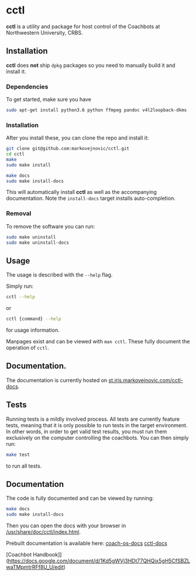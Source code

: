 # cctl

**cctl** is a utility and package for host control of the Coachbots at
Northwestern University, CRBS.

## Installation

**cctl** does **not** ship `dpkg` packages so you need to manually build it and
install it.

### Dependencies

To get started, make sure you have

```bash
sudo apt-get install python3.6 python ffmpeg pandoc v4l2loopback-dkms
```

### Installation

After you install these, you can clone the repo and install it:

```bash
git clone git@github.com:markovejnovic/cctl.git
cd cctl
make
sudo make install

make docs
sudo make install-docs
```

This will automatically install **cctl** as well as the accompanying
documentation. Note the `install-docs` target installs auto-completion.

### Removal

To remove the software you can run:

```bash
sudo make uninstall
sudo make uninstall-docs
```

## Usage

The usage is described with the `--help` flag.

Simply run:
```bash
cctl --help
```
or
```bash
cctl {command} --help
```
for usage information.

Manpages exist and can be viewed with `man cctl`. These fully document the
operation of `cctl`.

## Documentation.

The documentation is currently hosted on
[st.iris.markovejnovic.com/cctl-docs](https://st.iris.markovejnovic.com/cctl-docs/).

## Tests

Running tests is a mildly involved process. All tests are currently feature
tests, meaning that it is only possible to run tests in the target environment.
In other words, in order to get valid test results, you must run them
exclusively on the computer controlling the coachbots. You can then simply run:

```bash
make test
```

to run all tests.

## Documentation

The code is fully documented and can be viewed by running:

```bash
make docs
sudo make install-docs
```

Then you can open the docs with your browser in
[/usr/share/doc/cctl/index.html](file:///usr/share/doc/cctl/index.html).

Prebuilt documentation is available here:
[coach-os-docs](https://st.iris.markovejnovic.com/coach-os-docs/index.html)
[cctl-docs](https://st.iris.markovejnovic.com/cctl-docs/index.html)

[Coachbot Handbook]](https://docs.google.com/document/d/1Kd5gWVj3HDt77QHQix5gH5CfSBZLwaTMpmtrRFf8U_U/edit)


